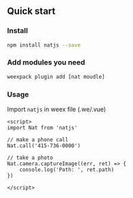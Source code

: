 ## Quick start

### Install

```bash
npm install natjs --save
```

### Add modules you need

```bash
weexpack plugin add [nat moudle]
```

### Usage

Import `natjs` in weex file (.we/.vue)

```vue
<script>
import Nat from 'natjs'

// make a phone call
Nat.call('415-736-0000')

// take a photo
Nat.camera.captureImage((err, ret) => {
    console.log('Path: ', ret.path)
})

</script>

```


